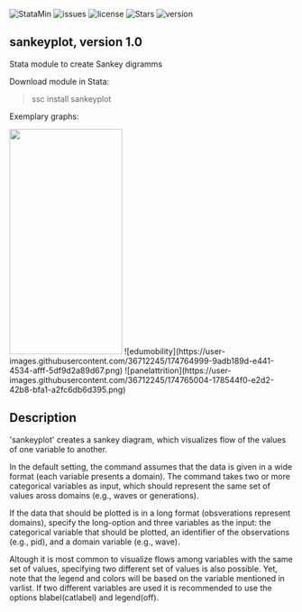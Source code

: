![StataMin](https://img.shields.io/badge/stata-2015-blue) ![issues](https://img.shields.io/github/issues/mhamjediers/sankeyplot) ![license](https://img.shields.io/github/license/mhamjediers/sankeyplot) ![Stars](https://img.shields.io/github/stars/mhamjediers/sankeyplot) ![version](https://img.shields.io/github/v/release/mhamjediers/sankeyplot) 

## sankeyplot, version 1.0

Stata module to create Sankey digramms

Download module in Stata:
> ssc install sankeyplot

Exemplary graphs:

<img src="https://user-images.githubusercontent.com/36712245/174764980-baf5a813-1e35-4eb6-8f36-668882c37869.png)" width="200" height="400" />
![edumobility](https://user-images.githubusercontent.com/36712245/174764999-9adb189d-e441-4534-afff-5df9d2a89d67.png)
![panelattrition](https://user-images.githubusercontent.com/36712245/174765004-178544f0-e2d2-42b8-bfa1-a2fc6db6d395.png)

## Description
'sankeyplot' creates a sankey diagram, which visualizes flow of the values of one variable to another. 

In the default setting, the command assumes that the data is given in a wide format  (each variable presents a domain). The command takes two or more categorical variables as input, which should represent the same set of values aross domains (e.g., waves or generations).

If the data that should be plotted is in a long format (obsverations represent domains), specify the long-option and three variables as the input: the categorical variable that should be plotted, an identifier of the observations (e.g., pid), and a domain variable (e.g., wave).

Altough it is most common to visualize flows among variables with the same set of values, specifying two different set of values is also possible. Yet, note that the legend and colors will be based on the variable mentioned in varlist. If two different variables are used it is recommended to use the options blabel(catlabel) and legend(off).


